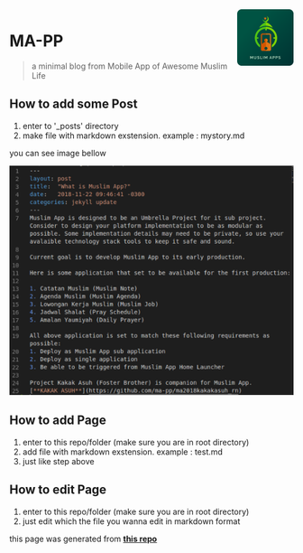 <img src="mappicon.png" align="right" height="100" width="100">

# MA-PP
> a minimal blog from Mobile App of Awesome Muslim Life

## How to add some Post 
1. enter to '_posts' directory
2. make file with markdown exstension. example : mystory.md

you can see image bellow

<img src="Screenshot1.png" alt="Screenshot1.png">

## How to add Page
1. enter to this repo/folder (make sure you are in root directory)
2. add file with markdown exstension. example : test.md
3. just like step above

## How to edit Page
1. enter to this repo/folder (make sure you are in root directory)
2. just edit which the file you wanna edit in markdown format

this page was generated from [**this repo**](https://github.com/willianjusten/minimal-blog)